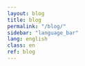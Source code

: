 ```yaml
---
layout: blog
title: blog
permalink: "/blog/"
sidebar: "language_bar"
lang: english
class: en
ref: blog
--- 
```

